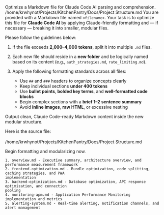 <Task> Optimize a Markdown file for Claude Code AI parsing and comprehension. </Task> 
<Inputs>/home/krwhynot/Projects/KitchenPantry/Docs/Project Structure.md</Inputs> 
<Instructions> You are provided with a Markdown file named `<filename>`. Your task is to optimize this file for **Claude Code AI** by applying Claude-friendly formatting and — if necessary — breaking it into smaller, modular files.

Please follow the guidelines below:
1. If the file exceeds **2,000–4,000 tokens**, split it into multiple `.md` files.
    
2. Each new file should reside in a **new folder** and be logically named based on its content (e.g., `auth_strategies.md`, `rate_limiting.md`).
    
3. Apply the following formatting standards across all files:    
    - Use `##` and `###` headers to organize concepts clearly        
    - Keep individual sections **under 400 tokens**        
    - Use **bullet points**, **bolded key terms**, and **well-formatted code blocks**       
    - Begin complex sections with a **brief 1–2 sentence summary**        
    - Avoid **inline images**, **raw HTML**, or excessive nesting
        

Output clean, Claude Code–ready Markdown content inside the new modular structure.

Here is the source file:  
<document>  
/home/krwhynot/Projects/KitchenPantry/Docs/Project Structure.md
</document>

Begin formatting and modularizing now.  
</Instructions>

    1. overview.md - Executive summary, architecture overview, and performance measurement framework
    2. frontend-optimization.md - Bundle optimization, code splitting, caching strategies, and PWA 
    implementation
    3. backend-optimization.md - Database optimization, API response optimization, and connection 
    pooling
    4. monitoring-apm.md - Application Performance Monitoring implementation and metrics
    5. alerting-system.md - Real-time alerting, notification channels, and alert management